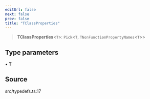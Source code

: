 ```yaml
---
editUrl: false
next: false
prev: false
title: "TClassProperties"
---
```


> **TClassProperties**\<`T`\>: `Pick`\<`T`, `TNonFunctionPropertyNames`\<`T`\>\>

## Type parameters

• **T**

## Source

src/typedefs.ts:17
